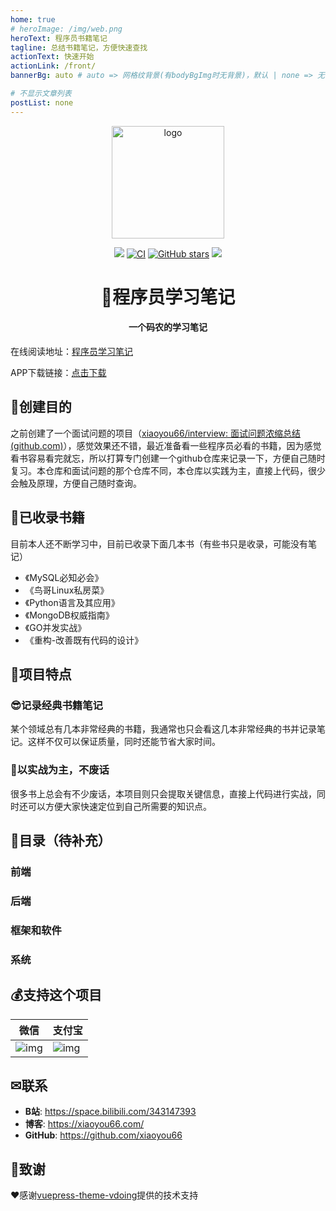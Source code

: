 ```yaml
---
home: true
# heroImage: /img/web.png
heroText: 程序员书籍笔记
tagline: 总结书籍笔记，方便快速查找
actionText: 快速开始
actionLink: /front/
bannerBg: auto # auto => 网格纹背景(有bodyBgImg时无背景)，默认 | none => 无 | '大图地址' | background: 自定义背景样式       提示：如发现文本颜色不适应你的背景时可以到palette.styl修改$bannerTextColor变量

# 不显示文章列表
postList: none
---
```


<p align="center"><a href="http://code.xiaoyou66.com/" target="_blank" rel="noopener noreferrer"><img width="180" src="http://code.xiaoyou66.com/img/study.png" alt="logo"></a></p>

<p align="center">
    <a href="http://code.xiaoyou66.com/"> <img src="https://badgen.net/badge/%E5%B0%8F%E6%B8%B8/%E5%9C%A8%E7%BA%BF%E9%98%85%E8%AF%BB?icon=sourcegraph"></a>
  <a href="https://github.com/xiaoyou66/code-learn/actions?query=workflow%3ACI"><img src="https://github.com/xiaoyou66/code-learn/workflows/CI/badge.svg" alt="CI"></a>
  <a href="https://github.com/xiaoyou66/code-learn"><img src="https://img.shields.io/github/stars/xiaoyou66/code-learn?logo=ReverbNation&logoColor=rgba(255,255,255,.6)" alt="GitHub stars"></a>
   <a href="https://github.com/xiaoyou66/code-learn"> <img src="https://badgen.net/github/forks/xiaoyou66/code-learn?icon=github"></a>
<h1 align="center">📖程序员学习笔记</h1>
<h4 align="center">一个码农的学习笔记</h4>


在线阅读地址：[程序员学习笔记](http://code.xiaoyou66.com/)

APP下载链接：[点击下载](https://www.yd-mobile.cn/pack/download?versionId=4291&packName=com.xiaoyou.code)

## 🍭创建目的

之前创建了一个面试问题的项目（[xiaoyou66/interview: 面试问题浓缩总结 (github.com)](https://github.com/xiaoyou66/interview)），感觉效果还不错，最近准备看一些程序员必看的书籍，因为感觉看书容易看完就忘，所以打算专门创建一个github仓库来记录一下，方便自己随时复习。本仓库和面试问题的那个仓库不同，本仓库以实践为主，直接上代码，很少会触及原理，方便自己随时查询。

## 🤩已收录书籍

目前本人还不断学习中，目前已收录下面几本书（有些书只是收录，可能没有笔记）

- 《MySQL必知必会》
- 《鸟哥Linux私房菜》
- 《Python语言及其应用》
- 《MongoDB权威指南》
- 《GO并发实战》
- 《重构-改善既有代码的设计》

## 🍗项目特点

### 😎记录经典书籍笔记

某个领域总有几本非常经典的书籍，我通常也只会看这几本非常经典的书并记录笔记。这样不仅可以保证质量，同时还能节省大家时间。

### 🔨以实战为主，不废话

很多书上总会有不少废话，本项目则只会提取关键信息，直接上代码进行实战，同时还可以方便大家快速定位到自己所需要的知识点。

## 🔖目录（待补充）

### 前端

### 后端

### 框架和软件

### 系统

## 💰支持这个项目

| 微信                                                         | 支付宝                                                       |
| ------------------------------------------------------------ | ------------------------------------------------------------ |
| ![img](https://img.xiaoyou66.com/images/2020/03/01/ySH4.png) | ![img](https://img.xiaoyou66.com/images/2020/03/01/yJWT.jpg) |

##  ✉联系

- **B站**: <https://space.bilibili.com/343147393>
- **博客**: <https://xiaoyou66.com/>
- **GitHub**: <https://github.com/xiaoyou66>

## 🎁致谢

❤️感谢[vuepress-theme-vdoing](https://github.com/xugaoyi/vuepress-theme-vdoing)提供的技术支持

